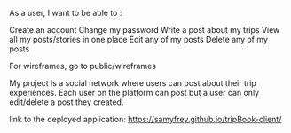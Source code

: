 
As a user, I want to be able to :

Create an account
Change my password
Write a post about my trips
View all my posts/stories in one place
Edit any of my posts
Delete any of my posts


For wireframes, go to public/wireframes

My project is a social network where users can post about their trip experiences. Each user on the platform can post but a user can only edit/delete a post they created. 

link to the deployed application:
https://samyfrey.github.io/tripBook-client/